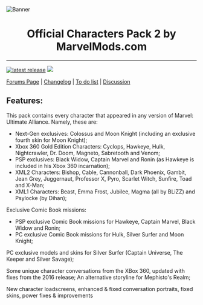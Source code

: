 ![Banner](https://cdn.discordapp.com/attachments/566058097463001088/884559439447851018/MM_Banner.png)
<h1 align="center">
    Official Characters Pack 2 by MarvelMods.com
</h1>
<hr>

[![latest release](https://img.shields.io/github/v/release/ak2yny/Official-Character-Pack-v2-for-Ultimate-Alliance?include_prereleases)](https://github.com/ak2yny/Official-Character-Pack-v2-for-Ultimate-Alliance/releases)
[<img src="https://img.shields.io/github/v/release/ak2yny/Official-Character-Pack-v2-for-Ultimate-Alliance?include_prereleases" />](https://github.com/ak2yny/Official-Character-Pack-v2-for-Ultimate-Alliance/releases) 


[Forums Page](https://marvelmods.com/forum/index.php/topic,11037.0.html)
| [Changelog](https://docs.google.com/spreadsheets/d/1q48Yh796rQZKbTQ1jJ7P-gJmcJBLdmOkbfJ5VEP-zjs)
| [To do list](https://github.com/ak2yny/Official-Character-Pack-v2-for-Ultimate-Alliance/issues)
| [Discussion](https://discord.com/channels/449510825385000960) 


Features:
---------

This pack contains every character that appeared in any version of Marvel: Ultimate Alliance. Namely, these are:
- Next-Gen exclusives:  Colossus and Moon Knight (including an exclusive fourth skin for Moon Knight);
- Xbox 360 Gold Edition Characters:  Cyclops, Hawkeye, Hulk, Nightcrawler, Dr. Doom, Magneto, Sabretooth and Venom;
- PSP exclusives:  Black Widow, Captain Marvel and Ronin (as Hawkeye is included in his Xbox 360 incarnation);
- XML2 Characters:  Bishop, Cable, Cannonball, Dark Phoenix, Gambit, Jean Grey, Juggernaut, Professor X, Pyro, Scarlet Witch, Sunfire, Toad and X-Man;
- XML1 Characters:  Beast, Emma Frost, Jubilee, Magma (all by BLiZZ) and Psylocke (by Dihan);

Exclusive Comic Book missions:
- PSP exclusive Comic Book missions for Hawkeye, Captain Marvel, Black Widow and Ronin;
- PC exclusive Comic Book missions for Hulk, Silver Surfer and Moon Knight;

PC exclusive models and skins for Silver Surfer (Captain Universe, The Keeper and Silver Savage);

Some unique character conversations from the XBox 360, updated with fixes from the 2016 release;
An alternative storyline for Mephisto's Realm;

New character loadscreens, enhanced & fixed conversation portraits, fixed skins, power fixes & improvements
